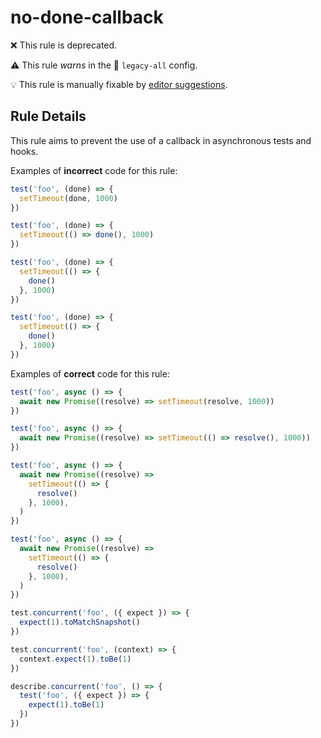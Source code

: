 # no-done-callback

❌ This rule is deprecated.

⚠️ This rule _warns_ in the 🔵 `legacy-all` config.

💡 This rule is manually fixable by [editor suggestions](https://eslint.org/docs/latest/use/core-concepts#rule-suggestions).

<!-- end auto-generated rule header -->

## Rule Details

This rule aims to prevent the use of a callback in asynchronous tests and hooks.

Examples of **incorrect** code for this rule:

```js
test('foo', (done) => {
  setTimeout(done, 1000)
})

test('foo', (done) => {
  setTimeout(() => done(), 1000)
})

test('foo', (done) => {
  setTimeout(() => {
    done()
  }, 1000)
})

test('foo', (done) => {
  setTimeout(() => {
    done()
  }, 1000)
})
```

Examples of **correct** code for this rule:

```js
test('foo', async () => {
  await new Promise((resolve) => setTimeout(resolve, 1000))
})

test('foo', async () => {
  await new Promise((resolve) => setTimeout(() => resolve(), 1000))
})

test('foo', async () => {
  await new Promise((resolve) =>
    setTimeout(() => {
      resolve()
    }, 1000),
  )
})

test('foo', async () => {
  await new Promise((resolve) =>
    setTimeout(() => {
      resolve()
    }, 1000),
  )
})

test.concurrent('foo', ({ expect }) => {
  expect(1).toMatchSnapshot()
})

test.concurrent('foo', (context) => {
  context.expect(1).toBe(1)
})

describe.concurrent('foo', () => {
  test('foo', ({ expect }) => {
    expect(1).toBe(1)
  })
})
```
